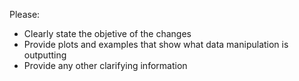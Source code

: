 Please:
* Clearly state the objetive of the changes
* Provide plots and examples that show what data manipulation is outputting
* Provide any other clarifying information
